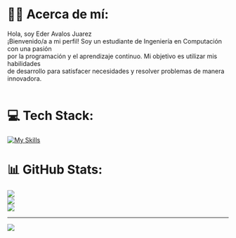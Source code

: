 # 🐐💽 Acerca de mí:
Hola, soy Eder Avalos Juarez<br>¡Bienvenido/a a mi perfil! Soy un estudiante de Ingeniería en Computación 
con una pasión <br> por la programación y el aprendizaje continuo. Mi objetivo es utilizar mis habilidades <br>
de desarrollo para satisfacer necesidades y resolver problemas de manera innovadora.<br><br>

# 💻 Tech Stack:
[![My Skills](https://skillicons.dev/icons?i=js,html,css,git,bootstrap,java,mysql,spring)](https://skillicons.dev)
# 📊 GitHub Stats:
![](https://github-readme-stats.vercel.app/api?username=EderAJ30&theme=tokyonight&hide_border=false&include_all_commits=false&count_private=false)<br/>
![](https://github-readme-streak-stats.herokuapp.com/?user=EderAJ30&theme=tokyonight&hide_border=false)<br/>
![](https://github-readme-stats.vercel.app/api/top-langs/?username=EderAJ30&theme=tokyonight&hide_border=false&include_all_commits=false&count_private=false&layout=compact)

---
[![](https://visitcount.itsvg.in/api?id=EderAJ30&icon=0&color=12)](https://visitcount.itsvg.in)

<!-- Proudly created with GPRM ( https://gprm.itsvg.in ) -->
